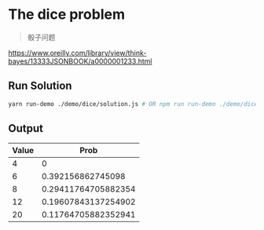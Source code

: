 # The dice problem

> 骰子问题

<https://www.oreilly.com/library/view/think-bayes/13333JSONBOOK/a0000001233.html>

## Run Solution

```bash
yarn run-demo ./demo/dice/solution.js # OR npm run run-demo ./demo/dice/solution.js
```

## Output

| Value | Prob                |
| ----- | ------------------- |
| 4     | 0                   |
| 6     | 0.392156862745098   |
| 8     | 0.29411764705882354 |
| 12    | 0.19607843137254902 |
| 20    | 0.11764705882352941 |
